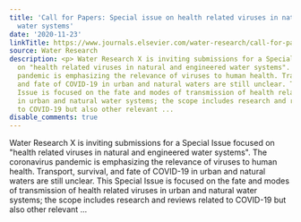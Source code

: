 ```yaml
---
title: 'Call for Papers: Special issue on health related viruses in natural and engineered
  water systems'
date: '2020-11-23'
linkTitle: https://www.journals.elsevier.com/water-research/call-for-papers/special-issue-on-health-related-viruses-in-natural-and-engin
source: Water Research
description: <p> Water Research X is inviting submissions for a Special Issue focused
  on "health related viruses in natural and engineered water systems". The coronavirus
  pandemic is emphasizing the relevance of viruses to human health. Transport, survival,
  and fate of COVID-19 in urban and natural waters are still unclear. This Special
  Issue is focused on the fate and modes of transmission of health related viruses
  in urban and natural water systems; the scope includes research and reviews related
  to COVID-19 but also other relevant ...
disable_comments: true
---
```

<p> Water Research X is inviting submissions for a Special Issue focused on "health related viruses in natural and engineered water systems". The coronavirus pandemic is emphasizing the relevance of viruses to human health. Transport, survival, and fate of COVID-19 in urban and natural waters are still unclear. This Special Issue is focused on the fate and modes of transmission of health related viruses in urban and natural water systems; the scope includes research and reviews related to COVID-19 but also other relevant ...